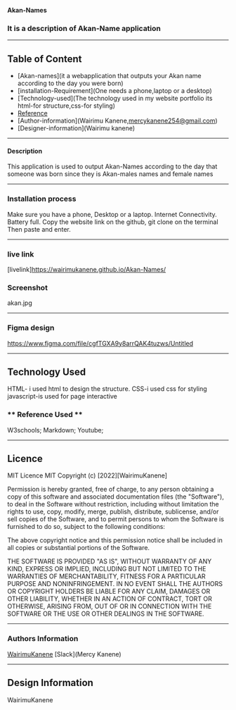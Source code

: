 **Akan-Names**

### It is a description of Akan-Name application

---

## Table of Content

+ [Akan-names](it a webapplication that outputs your Akan name according to the day you were born)
+ [installation-Requirement](One needs a phone,laptop or a desktop)
+ [Technology-used](The technology used in my website portfolio its html-for structure,css-for styling)
+ [Reference](W3schools,Markdown,Youtube,github)
+ [Author-information](Wairimu Kanene,mercykanene254@gmail.com)
+ [Designer-information](Wairimu kanene)

---
#### Description

This application is used to output Akan-Names according to the day that someone was born since they is Akan-males names and female names

---
### Installation process
Make sure you have a phone, Desktop or a laptop.
Internet Connectivity.
Battery full.
Copy the website link on the github,
git clone on the terminal
Then paste and enter.

---

### live link
[livelink]https://wairimukanene.github.io/Akan-Names/

### Screenshot
akan.jpg

---
### Figma design
https://www.figma.com/file/cgfTGXA9y8arrQAK4tuzws/Untitled


---
## Technology Used
HTML- i used html to design the structure.
CSS-i used css for styling
javascript-is used for page interactive


### ** Reference Used ** ###
W3schools;
Markdown;
Youtube;

---
## Licence

MIT Licence
MIT Copyright (c) [2022][WairimuKanene]

Permission is hereby granted, free of charge, to any person obtaining a copy of this software and associated documentation files (the "Software"), to deal in the Software without restriction, including without limitation the rights to use, copy, modify, merge, publish, distribute, sublicense, and/or sell copies of the Software, and to permit persons to whom the Software is furnished to do so, subject to the following conditions:

The above copyright notice and this permission notice shall be included in all copies or substantial portions of the Software.

THE SOFTWARE IS PROVIDED "AS IS", WITHOUT WARRANTY OF ANY KIND, EXPRESS OR IMPLIED, INCLUDING BUT NOT LIMITED TO THE WARRANTIES OF MERCHANTABILITY, FITNESS FOR A PARTICULAR PURPOSE AND NONINFRINGEMENT. IN NO EVENT SHALL THE AUTHORS OR COPYRIGHT HOLDERS BE LIABLE FOR ANY CLAIM, DAMAGES OR OTHER LIABILITY, WHETHER IN AN ACTION OF CONTRACT, TORT OR OTHERWISE, ARISING FROM, OUT OF OR IN CONNECTION WITH THE SOFTWARE OR THE USE OR OTHER DEALINGS IN THE SOFTWARE.


---
### Authors Information
[WairimuKanene](https://mail.google.com/mail/u/0/#inbox)
[Slack](Mercy Kanene)


---
## Design Information
WairimuKanene


